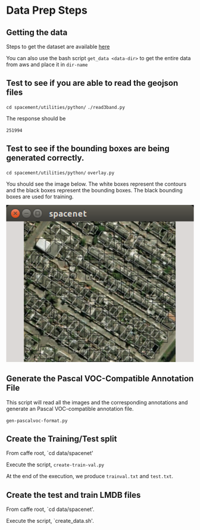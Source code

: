 # Data Prep Steps
## Getting the data

Steps to get the dataset are available [here](https://aws.amazon.com/public-data-sets/spacenet/)

You can also use the bash script `get_data <data-dir>` to get the entire data from aws and place it in `dir-name`

## Test to see if you are able to read the geojson files 

`
cd spacement/utilities/python/
`
`
./read3band.py
`

The response should be 

`251994
`

## Test to see if the bounding boxes are being generated correctly.
`cd spacement/utilities/python/`
`overlay.py`

You should see the image below. The white boxes represent the contours and the black boxes 
represent the bounding boxes. 
The black bounding boxes are used for training. 

<p align="center">
<img src="./utilities/python/Screenshot-of-bb-overlay.png" alt="Results" width="600px">
</p>

## Generate the Pascal VOC-Compatible Annotation File

This script will read all the images and the corresponding annotations and generate an Pascal VOC-compatible annotation file.

`gen-pascalvoc-format.py`

## Create the Training/Test split

From caffe root, `cd data/spacenet'

Execute the script, `create-train-val.py`

At the end of the execution, we produce `trainval.txt` and `test.txt`.

## Create the test and train LMDB files
From caffe root, `cd data/spacenet'.

Execute the script, `create_data.sh'.
